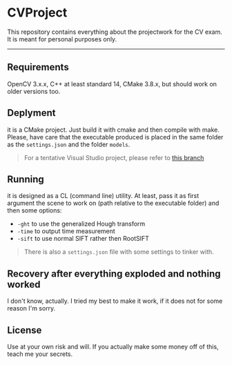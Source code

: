 # CVProject

This repository contains everything about the projectwork for the CV exam.
It is meant for personal purposes only.

***

## Requirements
OpenCV 3.x.x, C++ at least standard 14, CMake 3.8.x, but should work on older versions too.

## Deplyment
it is a CMake project. Just build it with cmake and then compile with make.
Please, have care that the executable produced is placed in the same folder as the `settings.json` and the folder `models`.

> For a tentative Visual Studio project, please refer to [this branch](https://github.com/euneirophrenia/CVProjectWork/tree/visual-studio-support)

## Running
it is designed as a CL (command line) utility. 
At least, pass it as first argument the scene to work on (path relative to the executable folder) and then some options:
* `-ght` to use the generalized Hough transform
* `-time` to output time measurement
* `-sift` to use normal SIFT rather then RootSIFT

> There is also a `settings.json` file with some settings to tinker with.


## Recovery after everything exploded and nothing worked
I don't know, actually. I tried my best to make it work, if it does not for some reason I'm sorry.


## License
Use at your own risk and will. If you actually make some money off of this, teach me your secrets. 
